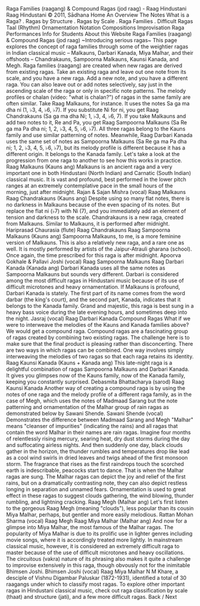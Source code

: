 Raga Families (raagang) \& Compound Ragas (jod raag) \- Raag Hindustani
Raag Hindustani
© 2011, Sādhana
Home
An Overview
The Notes
What is a Raga?
. Ragas by Structure
. Ragas by Scale
. Raga Families
. Difficult Ragas
Taal (Rhythm)
Ornamentation
Notation
Compositions
Improvisation
Raga Performances
Info for Students
About this Website
Raga Families (raagang) \& Compound Ragas (jod raag)
\~Introducing serious ragas\~
This page explores the concept of raga families through some of the weightier ragas in Indian classical music – Malkauns, Darbari Kanada, Miya Malhar, and their offshoots – Chandrakauns, Sampoorna Malkauns, Kaunsi Kanada, and Megh.
Raga families (raagang) are created when new ragas are derived from existing ragas. Take an existing raga and leave out one note from its scale, and you have a new raga. Add a new note, and you have a different raga. You can also leave out or add notes selectively, say just in the ascending scale of the raga or only in specific note patterns. The melody profiles or chalan (video: "what is chalan?") of ragas in the same family are often similar.
Take Raag Malkauns, for instance. It uses the notes Sa ga ma dha ni (1, ♭3, 4, ♭6, ♭7\). If you substitute Ni for ni, you get Raag Chandrakauns (Sa ga ma dha Ni; 1, ♭3, 4, ♭6, 7\). If you take Malkauns and add two notes to it, Re and Pa, you get Raag Sampoorna Malkauns (Sa Re ga ma Pa dha ni; 1, 2, ♭3, 4, 5, ♭6, ♭7\). All three ragas belong to the Kauns family and use similar patterning of notes. Meanwhile, Raag Darbari Kanada uses the same set of notes as Sampoorna Malkauns (Sa Re ga ma Pa dha ni; 1, 2, ♭3, 4, 5, ♭6, ♭7\), but its melody profile is different because it has a different origin. It belongs to the Kanada family. Let's take a look at the progression from one raga to another to see how this works in practice.
Raag Malkauns (Kauns ang)
Malkauns is an ancient raga and a very important one in both Hindustani (North Indian) and Carnatic (South Indian) classical music. It is vast and profound, best performed in the lower pitch ranges at an extremely contemplative pace in the small hours of the morning, just after midnight.
Rajan \& Sajan Mishra (vocal)
Raag Malkauns
Raag Chandrakauns (Kauns ang)
Despite using so many flat notes, there is no darkness in Malkauns because of the even spacing of its notes. But replace the flat ni (♭7\) with Ni (7\), and you immediately add an element of tension and darkness to the scale. Chandrakauns is a new raga, created from Malkauns. Similar to Malkauns, it is performed after midnight.
Hariprasad Chaurasia (flute)
Raag Chandrakauns
Raag Sampoorna Malkauns (Kauns ang)
Sampoorna Malkauns, to me, is a more feminine version of Malkauns. This is also a relatively new raga, and a rare one as well. It is mostly performed by artists of the Jaipur\-Atrauli gharana (school). Once again, the time prescribed for this raga is after midnight.
Apoorva Gokhale \& Pallavi Joshi (vocal)
Raag Sampoorna Malkauns
Raag Darbari Kanada (Kanada ang)
Darbari Kanada uses all the same notes as Sampoorna Malkauns but sounds very different. Darbari is considered among the most difficult ragas in Hindustani music because of its use of difficult microtones and heavy ornamentation. If Malkauns is profound, Darbari Kanada is stately. The first part of its name comes from the word darbar (the king's court), and the second part, Kanada, indicates that it belongs to the Kanada family. Grand and majestic, this raga is best sung in a heavy bass voice during the late evening hours, and sometimes deep into the night.
Jasraj (vocal)
Raag Darbari Kanada
Compound Ragas
What if we were to interweave the melodies of the Kauns and Kanada families above? We would get a compound raga. Compound ragas are a fascinating group of ragas created by combining two existing ragas. The challenge here is to make sure that the final product is pleasing rather than disconcerting. There are two ways in which ragas can be combined. One way involves simply interweaving the melodies of two ragas so that each raga retains its identity.
Raag Kaunsi Kanada (Kauns \+ Kanada ang)
This late\-night raga is a delightful combination of ragas Sampoorna Malkauns and Darbari Kanada. It gives you glimpses now of the Kauns family, now of the Kanada family, keeping you constantly surprised.
Debasmita Bhattacharya (sarod)
Raag Kaunsi Kanada
Another way of creating a compound raga is by using the notes of one raga and the melody profile of a different raga family, as in the case of Megh, which uses the notes of Madmaad Sarang but the note patterning and ornamentation of the Malhar group of rain ragas as demonstrated below by Sawani Shende.
Sawani Shende (vocal)
Demonstrates the difference between
Madmaad Sarang and Megh
"Malhar" means "cleanser of impurities" (indicating the rains) and all ragas that contain the word Malhar in their names are rain ragas. Imagine four months of relentlessly rising mercury, searing heat, dry dust storms during the day and suffocating airless nights. And then suddenly one day, black clouds gather in the horizon, the thunder rumbles and temperatures drop like lead as a cool wind swirls in dried leaves and twigs ahead of the first monsoon storm. The fragrance that rises as the first raindrops touch the scorched earth is indescribable, peacocks start to dance. That is when the Malhar ragas are sung.
The Malhar ragas can depict the joy and relief of the first rains, but on a dramatically contrasting note, they can also depict restless longing in separation and unnamed fears. Ornamentation is used to great effect in these ragas to suggest clouds gathering, the wind blowing, thunder rumbling, and lightning cracking.
Raag Megh (Malhar ang)
Let's first listen to the gorgeous Raag Megh (meaning "clouds"), less popular than its cousin Miya Malhar, perhaps, but gentler and more easily melodious.
Rattan Mohan Sharma (vocal)
Raag Megh
Raag Miya Malhar (Malhar ang)
And now for a glimpse into Miya Malhar, the most famous of the Malhar ragas. The popularity of Miya Malhar is due to its prolific use in lighter genres including movie songs, where it is accordingly treated more lightly. In mainstream classical music, however, it is considered an extremely difficult raga to master because of the use of difficult microtones and heavy oscillations. The circuitous (vakra) nature of its phrasing also makes it quite a challenge to improvise extensively in this raga, though obvously not for the inimitable Bhimsen Joshi.
Bhimsen Joshi (vocal)
Raag Miya Malhar
N M Khare, a desciple of Vishnu Digambar Paluskar (1872\-1931\), identified a total of 30 raagangs under which to classify most ragas.
To explore other important ragas in Hindustani classical music, check out raga classification by scale (thaat) and structure (jati), and a few more difficult ragas.
Back / Next